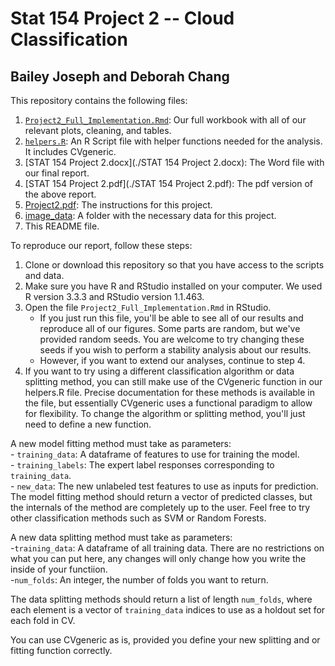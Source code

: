 # Stat 154 Project 2 -- Cloud Classification  
## Bailey Joseph and Deborah Chang  

This repository contains the following files:  

1) [`Project2_Full_Implementation.Rmd`](./Project2_Full_Implementation.Rmd): Our full workbook with all of our relevant plots, cleaning, and tables.  
2) [`helpers.R`](./helpers.R): An R Script file with helper functions needed for the analysis. It includes CVgeneric.  
3) [STAT 154 Project 2.docx](./STAT 154 Project 2.docx): The Word file with our final report.  
4) [STAT 154 Project 2.pdf](./STAT 154 Project 2.pdf): The pdf version of the above report.  
5) [Project2.pdf](./Project2.pdf): The instructions for this project.  
6) [image_data](./image_data): A folder with the necessary data for this project.  
7) This README file. 


To reproduce our report, follow these steps:  

1) Clone or download this repository so that you have access to the scripts and data.  
2) Make sure you have R and RStudio installed on your computer. We used R version 3.3.3 and RStudio version 1.1.463.  
3) Open the file `Project2_Full_Implementation.Rmd` in RStudio.  
    - If you just run this file, you'll be able to see all of our results and reproduce all of our figures. Some parts are random, but we've provided random seeds. You are welcome to try changing these seeds if you wish to perform a stability analysis about our results.   
    - However, if you want to extend our analyses, continue to step 4.  
4) If you want to try using a different classification algorithm or data splitting method, you can still make use of the CVgeneric function in our helpers.R file. Precise documentation for these methods is available in the file, but essentially CVgeneric uses a functional paradigm to allow for flexibility. To change the algorithm or splitting method, you'll just need to define a new function. 

A new model fitting method must take as parameters:  
    - `training_data`: A dataframe of features to use for training the model.  
    - `training_labels`: The expert label responses corresponding to `training_data`.  
    - `new_data`: The new unlabeled test features to use as inputs for prediction.  
The model fitting method should return a vector of predicted classes, but the internals of the method are completely up to the user. Feel free to try other classification methods such as SVM or Random Forests.  

A new data splitting method must take as parameters:  
    -`training_data`: A dataframe of all training data. There are no restrictions on what you can put here, any changes will only change how you write the inside of your functiion.  
    -`num_folds`: An integer, the number of folds you want to return.  

The data splitting methods should return a list of length `num_folds`, where each element is a vector of `training_data` indices to use as a holdout set for each fold in CV.  

You can use CVgeneric as is, provided you define your new splitting and or fitting function correctly.  




